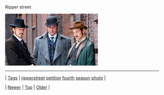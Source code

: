 <!--
title: Ripper street
date: 2020-06-28T15:27:00.058Z
tags: ripperstreet, petition, fourth, season, photo
-->


Ripper street

![](106542826469-0.jpg)

<!--BOTTOM-POST-NAVIGATION-->
---

| [Tags](tags.md) | [ripperstreet](tag-ripperstreet.md) [petition](tag-petition.md) [fourth](tag-fourth.md) [season](tag-season.md) [photo](tag-photo.md) |

| [Newer](106527414029.md) | [Top](index.md) | [Older](106608606349.md) |